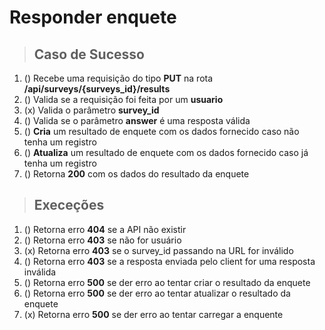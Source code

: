 # Responder enquete

> ## Caso de Sucesso

1. () Recebe uma requisição do tipo **PUT** na rota **/api/surveys/{surveys_id}/results**
2. () Valida se a requisição foi feita por um **usuario**
3. (x) Valida o parâmetro **survey_id**
4. () Valida se o parâmetro **answer** é uma resposta válida
5. () **Cria** um resultado de enquete com os dados fornecido caso não tenha um registro
6. () **Atualiza** um resultado de enquete com os dados fornecido caso já tenha um registro
7. () Retorna **200** com os dados do resultado da enquete

> ## Execeções

1. () Retorna erro **404** se a API não existir
2. () Retorna erro **403** se não for usuário
3. (x) Retorna erro **403** se o survey_id passando na URL for inválido
4. () Retorna erro **403** se a resposta enviada pelo client for uma resposta inválida
5. () Retorna erro **500** se der erro ao tentar criar o resultado da enquete
6. () Retorna erro **500** se der erro ao tentar atualizar o resultado da enquete
7. (x) Retorna erro **500** se der erro ao tentar carregar a enquente